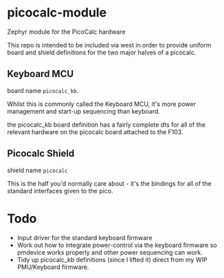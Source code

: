 # picocalc-module
Zephyr module for the PicoCalc hardware

This repo is intended to be included via west in order to provide
uniform board and shield definitions for the two major halves of a picocalc.

## Keyboard MCU

board name `picocalc_kb`.

Whilst this is commonly called the Keyboard MCU, it's more power management and
start-up sequencing than keyboard.

the picocalc_kb board definition has a fairly complete dts for all of the 
relevant hardware on the picocalc board attached to the F103.

## Picocalc Shield

shield name `picocalc`

This is the half you'd normally care about - it's the bindings for all of the
standard interfaces given to the pico.

# Todo

* Input driver for the standard keyboard firmware
* Work out how to integrate power-control via the keyboard firmware so
  pmdevice works properly and other power sequencing can work.
* Tidy up picocalc_kb definitions (since I lifted it) direct from my WIP 
  PMU/Keyboard firmware.
